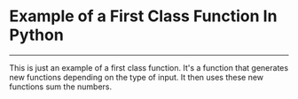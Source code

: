 # Example of a First Class Function In Python
***
This is just an example of a first class function. It's a function that generates new functions depending on the type of input. It then uses these new functions sum the numbers.
